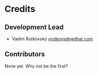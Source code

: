 # Credits

## Development Lead

* Vadim Rutkovsky <vrutkovs@redhat.com>

## Contributors

None yet. Why not be the first?
